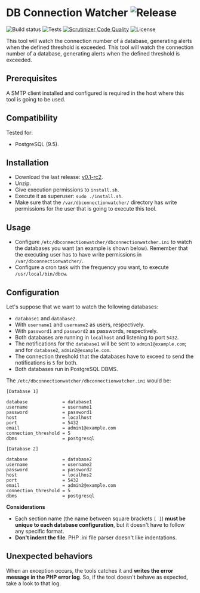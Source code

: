 DB Connection Watcher ![Release](https://img.shields.io/badge/release-v0.1--rc2-blue.svg)
=====================

![Build status](https://img.shields.io/jenkins/s/http/julenpardo.com/jenkins/DB-Connection-Watcher.svg)
![Tests](https://img.shields.io/jenkins/t/http/julenpardo.com/jenkins/DB-Connection-Watcher.svg)
[![Scrutinizer Code Quality](https://scrutinizer-ci.com/g/julenpardo/DB-Connection-Watcher/badges/quality-score.png?b=master)](https://scrutinizer-ci.com/g/julenpardo/DB-Connection-Watcher/?branch=master)
![License](https://img.shields.io/badge/license-Apache-blue.svg)

This tool will watch the connection number of a database, generating alerts when the defined threshold is exceeded.
This tool will watch the connection number of a database, generating alerts when the defined threshold is exceeded.

## Prerequisites
A SMTP client installed and configured is required in the host where this tool is going to be used.

## Compatibility

Tested for:

 - PostgreSQL (9.5).

## Installation
 - Download the last release: [v0.1-rc2](https://github.com/julenpardo/DB-Connection-Watcher/releases/tag/v0.1-rc2).
 - Unzip.
 - Give execution permissions to `install.sh`.
 - Execute it as superuser: `sudo ./install.sh`.
 - Make sure that the `/var/dbconnectionwatcher/` directory has write permissions for the user that is going to execute this tool.
 
## Usage
 - Configure `/etc/dbconnectionwatcher/dbconnectionwatcher.ini` to watch the databases you want (an example is shown below). Remember that the executing user has to have write permissions in `/var/dbconnectionwatcher/`. 
 - Configure a cron task with the frequency you want, to execute `/usr/local/bin/dbcw`.
 
## Configuration
Let's suppose that we want to watch the following databases:

 - `database1` and `database2`.
 - With `username1` and `username2` as users, respectively.
 - With `password1` and `password2` as passwords, respectively.
 - Both databases are running in `localhost` and listening to port `5432`.
 - The notifications for the `database1` will be sent to `admin1@example.com`; and for `database2`, `admin2@example.com`.
 - The connection threshold that the databases have to exceed to send the notifications is `5` for both.
 - Both databases run in PostgreSQL DBMS.
 
The `/etc/dbconnectionwatcher/dbconnectionwatcher.ini` would be:

```
[Database 1]

database             = database1
username             = username1
password             = password1
host                 = localhost
port                 = 5432
email                = admin1@example.com
connection_threshold = 5
dbms                 = postgresql

[Database 2]

database             = database2
username             = username2
password             = password2
host                 = localhos2
port                 = 5432
email                = admin2@example.com
connection_threshold = 5
dbms                 = postgresql
```

**Considerations**

 - Each section name (the name between square brackets `[ ]`) **must be unique to each database configuration**, but it doesn't have to follow any specific format.
 - **Don't indent the file**. PHP .ini file parser doesn't like indentations.

## Unexpected behaviors

When an exception occurs, the tools catches it and **writes the error message in the PHP error log**. So, if the tool doesn't behave as expected, take a look to that log.

